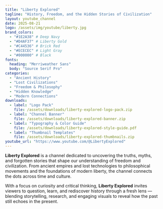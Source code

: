 ```yaml
---
title: "Liberty Explored"
tagline: "History, Freedom, and the Hidden Stories of Civilization"
layout: youtube_channel
date: 2025-08-21
logo: /assets/img/youtube/liberty.jpg
brand_colors:
  - "#1E2A38" # Deep Navy
  - "#D4AF37" # Liberty Gold
  - "#C44536" # Brick Red
  - "#ECECEC" # Light Gray
  - "#000000" # Black
fonts:
  heading: "Merriweather Sans"
  body: "Source Serif Pro"
categories:
  - "Ancient History"
  - "Lost Civilizations"
  - "Freedom & Philosophy"
  - "Hidden Knowledge"
  - "Modern Connections"
downloads:
  - label: "Logo Pack"
    file: /assets/downloads/liberty-explored-logo-pack.zip
  - label: "Channel Banner"
    file: /assets/downloads/liberty-explored-banner.zip
  - label: "Typography & Color Guide"
    file: /assets/downloads/liberty-explored-style-guide.pdf
  - label: "Thumbnail Templates"
    file: /assets/downloads/liberty-explored-thumbnails.zip
youtube_url: "https://www.youtube.com/@LibertyExplored"
---
```


**Liberty Explored** is a channel dedicated to uncovering the truths, myths, and forgotten stories that shape our understanding of freedom and civilization. From ancient empires and lost technologies to philosophical movements and the foundations of modern liberty, the channel connects the dots across time and culture.  

With a focus on curiosity and critical thinking, **Liberty Explored** invites viewers to question, learn, and rediscover history through a fresh lens — blending storytelling, research, and engaging visuals to reveal how the past still echoes in the present.
